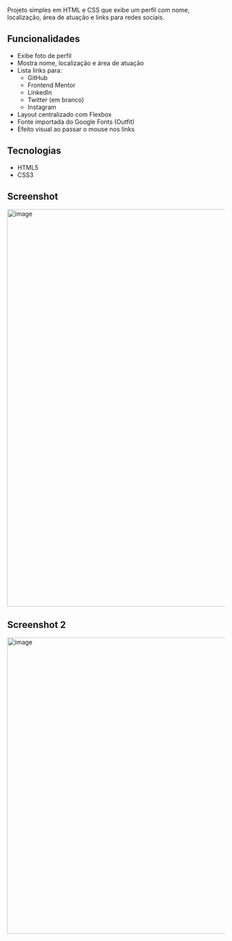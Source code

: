 Projeto simples em HTML e CSS que exibe um perfil com nome, localização, área de atuação e links para redes sociais.

## Funcionalidades

- Exibe foto de perfil
- Mostra nome, localização e área de atuação
- Lista links para:
  - GitHub
  - Frontend Mentor
  - LinkedIn
  - Twitter (em branco)
  - Instagram
- Layout centralizado com Flexbox
- Fonte importada do Google Fonts (Outfit)
- Efeito visual ao passar o mouse nos links

## Tecnologias

- HTML5
- CSS3

## Screenshot

<img width="1330" height="920" alt="image" src="https://github.com/user-attachments/assets/c58d422b-d71b-4227-9f59-3ab58e62bad6" />

## Screenshot 2

<img width="994" height="686" alt="image" src="https://github.com/user-attachments/assets/529fe88c-155d-469e-87c2-b2a50828a8b8" />
